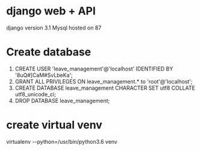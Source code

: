 # django web + API
django version 3.1
Mysql
hosted on 87

# Create database
1. CREATE USER 'leave_management'@'localhost' IDENTIFIED BY '8uQ#]CaM#SvLbeKa';
2. GRANT ALL PRIVILEGES ON leave_management.* to 'root'@'localhost';
3. CREATE DATABASE leave_management CHARACTER SET utf8 COLLATE utf8_unicode_ci;
4. DROP DATABASE leave_management;

# create virtual venv
virtualenv --python=/usr/bin/python3.6 venv